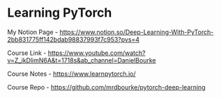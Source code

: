 # Learning PyTorch

My Notion Page - https://www.notion.so/Deep-Learning-With-PyTorch-2bb831775ff142bdab98837993f7c953?pvs=4

Course Link - https://www.youtube.com/watch?v=Z_ikDlimN6A&t=1718s&ab_channel=DanielBourke

Course Notes - https://www.learnpytorch.io/

Course Repo - https://github.com/mrdbourke/pytorch-deep-learning
